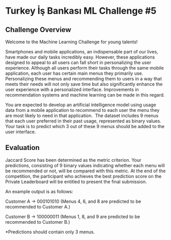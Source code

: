 # Turkey İş Bankası ML Challenge #5


## Challenge Overview
Welcome to the Machine Learning Challenge for young talents!

Smartphones and mobile applications, an indispensable part of our lives, have made our daily tasks incredibly easy. However, these applications designed to appeal to all users can fall short in personalizing the user experience. Although all users perform their tasks through the same mobile application, each user has certain main menus they primarily use. Personalizing these menus and recommending them to users in a way that meets their needs will not only save time but also significantly enhance the user experience with a personalized interface. Improvements in recommendation systems and machine learning can be made in this regard.

You are expected to develop an artificial intelligence model using usage data from a mobile application to recommend to each user the menu they are most likely to need in that application.  The dataset includes 9 menus that each user preferred in their past usage, represented as binary values. Your task is to predict which 3 out of these 9 menus should be added to the user interface.

## Evaluation
Jaccard Score has been determined as the metric criterion. Your predictions, consisting of 9 binary values indicating whether each menu will be recommended or not, will be compared with this metric. At the end of the competition, the participant who achieves the best prediction score on the Private Leaderboard will be entitled to present the final submission.

An example output is as follows:

Customer A -> 000101010 (Menus 4, 6, and 8 are predicted to be recommended to Customer A.)

Customer B -> 100000011 (Menus 1, 8, and 9 are predicted to be recommended to Customer B.)

*Predictions should contain only 3 menus.

